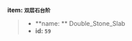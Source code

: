 <!-- BEGIN_AUTOGEN: do NOT edit in this block -->

**item: `双层石台阶`**

> * **name: ** Double_Stone_Slab
> * **id: `59`**

<!-- END_AUTOGEN-->

